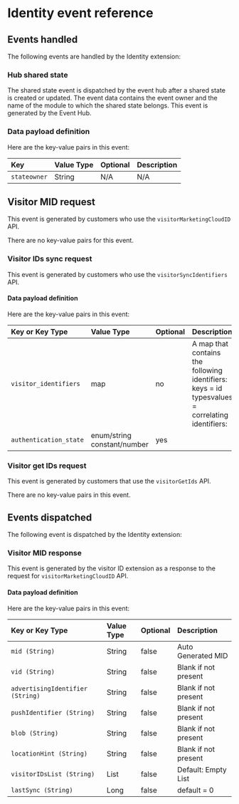# Identity event reference

## Events handled

The following events are handled by the Identity extension:

### Hub shared state

The shared state event is dispatched by the event hub after a shared state is created or updated. The event data contains the event owner and the name of the module to which the shared state belongs. This event is generated by the Event Hub.

### Data payload definition  <a id="data-payload-definition"></a>

Here are the key-value pairs in this event:

| **Key** | **Value Type** | **Optional** | **Description** |
| :--- | :--- | :--- | :--- |
| `stateowner` | String | N/A | N/A |

## Visitor MID request  <a id="visitor-mid-request"></a>

This event is generated by customers who use the `visitorMarketingCloudID` API.

There are no key-value pairs for this event.

### Visitor IDs sync request

This event is generated by customers who use the `visitorSyncIdentifiers` API.

#### Data payload definition

Here are the key-value pairs in this event:

| **Key or Key Type** | **Value Type** | **Optional** | **Description** |
| :--- | :--- | :--- | :--- |
| `visitor_identifiers` | map | no | A map that contains the following identifiers: keys = id typesvalues = correlating identifiers: |
| `authentication_state` | enum/string constant/number | yes | ​ |

### Visitor get IDs request

This event is generated by customers that use the `visitorGetIds` API.

There are no key-value pairs in this event.

## Events dispatched

The following event is dispatched by the Identity extension:

### Visitor MID response

This event is generated by the visitor ID extension as a response to the request for `visitorMarketingCloudID` API.

#### Data payload definition

Here are the key-value pairs in this event:

| **Key or Key Type** | **Value Type** | **Optional** | **Description** |
| :--- | :--- | :--- | :--- |
| `mid (String)` | String | false | Auto Generated MID |
| `vid (String)` | String | false | Blank if not present |
| `advertisingIdentifier (String)` | String | false | Blank if not present |
| `pushIdentifier (String)` | String | false | Blank if not present |
| `blob (String)` | String | false | Blank if not present |
| `locationHint (String)` | String | false | Blank if not present |
| `visitorIDsList (String)` | List | false | Default: Empty List |
| `lastSync (String)` | Long | false | default = 0 |

